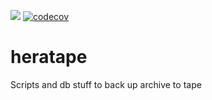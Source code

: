 ![](https://github.com/HERA-Team/heratape/actions/workflows/testsuite.yaml/badge.svg?branch=main)
[![codecov](https://codecov.io/gh/HERA-Team/heratape/graph/badge.svg?token=KhahqtfWJ2)](https://codecov.io/gh/HERA-Team/heratape)

# heratape
Scripts and db stuff to back up archive to tape
